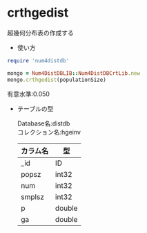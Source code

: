 crthgedist
==========
超幾何分布表の作成する

* 使い方

```ruby
require 'num4distdb'

mongo = Num4DistDBLIB::Num4DistDBCrtLib.new
mongo.crthgedist(populationSize)
```
有意水準:0.050

* テーブルの型

  Database名:distdb  
  コレクション名:hgeinv  

  |カラム名|型    |
  |-------|------|
  |_id    |ID    |
  |popsz  |int32 |
  |num    |int32 |
  |smplsz |int32 |
  |p      |double|
  |ga     |double|
